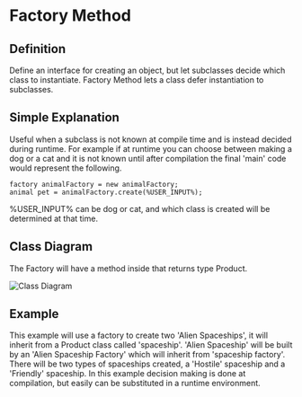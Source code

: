 Factory Method
===========
Definition
----------
Define an interface for creating an object, but let subclasses decide which class to instantiate. Factory Method lets a class defer instantiation to subclasses.

Simple Explanation
---------
Useful when a subclass is not known at compile time and is instead decided during runtime.  For example if at runtime you can choose between making a dog or a cat and it is not known until after compilation the final 'main' code would represent the following.
```
factory animalFactory = new animalFactory;
animal pet = animalFactory.create(%USER_INPUT%);
```
%USER_INPUT% can be dog or cat, and which class is created will be determined at that time.

Class Diagram
--------
The Factory will have a method inside that returns type Product.

![Class Diagram](http://www.plantuml.com/plantuml/proxy?fmt=svg&src=https://raw.githubusercontent.com/staticxrjc/Design-Patterns/main/factory/UML/diagram.puml)

Example
------
This example will use a factory to create two 'Alien Spaceships', it will inherit from a Product class called 'spaceship'.  'Alien Spaceship' will be built by an 'Alien Spaceship Factory' which will inherit from 'spaceship factory'.  There will be two types of spaceships created, a 'Hostile' spaceship and a 'Friendly' spaceship.  In this example decision making is done at compilation, but easily can be substituted in a runtime environment.
